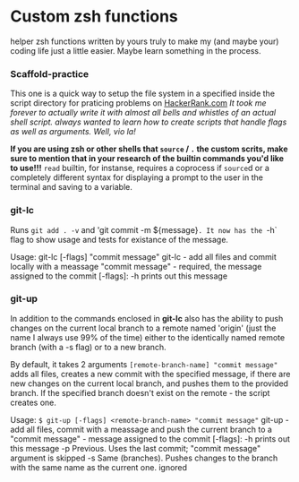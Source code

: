 # Custom zsh functions

helper zsh functions written by yours truly to make my (and maybe your) coding life just a little easier. Maybe learn something in the process.

### Scaffold-practice

This one is a quick way to setup the file system in a specified inside the script directory for praticing problems on [HackerRank.com](https://www.hackerrank.com/)
_It took me forever to actually write it with almost all bells and whistles of an actual shell script. always wanted to learn how to create scripts that handle flags as well as arguments. Well, vio la!_

**If you are using zsh or other shells that `source` / `.` the custom scrits, make sure to mention that in your research of the builtin commands you'd like to use!!!**
`read` builtin, for instanse, requires a coprocess if `source`d or a completely different syntax for displaying a prompt to the user in the terminal and saving to a variable.

### git-lc

Runs `git add . -v` and 'git commit -m ${message}`. It now has the `-h` flag to show usage and tests for existance of the message.

Usage: git-lc [-flags] "commit message"
git-lc - add all files and commit locally with a meassage
"commit message" - required, the message assigned to the commit
[-flags]:
-h prints out this message

### git-up

In addition to the commands enclosed in **git-lc** also has the ability to push changes on the current local branch to a remote named 'origin' (just the name I always use 99% of the time) either to the identically named remote branch (with a -s flag) or to a new branch.

By default, it takes 2 arguments `[remote-branch-name] "commit message"` adds all files, creates a new commit with the specified message, if there are new changes on the current local branch, and pushes them to the provided branch. If the specified branch doesn't exist on the remote - the script creates one.

Usage: `$ git-up [-flags] <remote-branch-name> "commit message"`
git-up - add all files, commit with a meassage and push the current branch to a <remote-branch-name>
"commit message" - message assigned to the commit
[-flags]:
-h prints out this message
-p Previous. Uses the last commit; "commit message" argument is skipped
-s Same (branches). Pushes changes to the branch with the same name as the current one. <remote-branch-name> ignored
